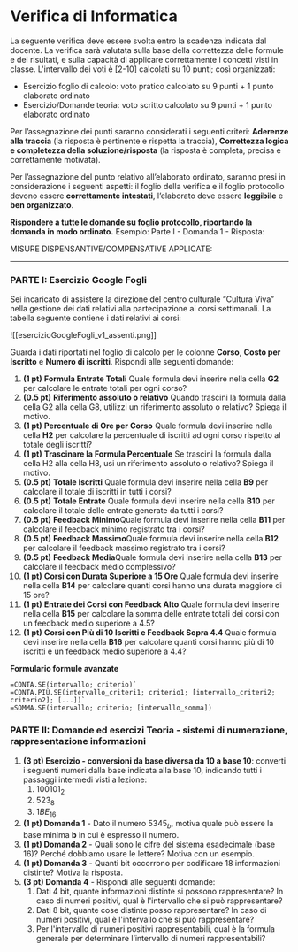 # Verifica di Informatica

La seguente verifica deve essere svolta entro la scadenza indicata dal docente. La verifica sarà valutata sulla base della correttezza delle formule e dei risultati, e sulla capacità di applicare correttamente  i concetti visti in classe. L'intervallo dei voti è [2-10] calcolati su 10 punti; così organizzati:
- Esercizio foglio di calcolo: voto pratico calcolato su  9 punti + 1 punto elaborato ordinato
- Esercizio/Domande teoria: voto scritto calcolato su 9 punti + 1 punto elaborato ordinato

Per l’assegnazione dei punti saranno considerati i seguenti criteri:  **Aderenze alla traccia** (la risposta è pertinente e rispetta la traccia), **Correttezza logica e completezza della soluzione/risposta** (la risposta è completa, precisa e correttamente motivata).

Per l’assegnazione del punto relativo all’elaborato ordinato, saranno presi in considerazione i seguenti aspetti: il foglio della verifica e il foglio protocollo devono essere **correttamente intestati**, l’elaborato deve essere **leggibile** e **ben organizzato**.

**Rispondere a tutte le domande su foglio protocollo, riportando la domanda in modo ordinato.**
Esempio: Parte I - Domanda 1 - Risposta:

MISURE DISPENSANTIVE/COMPENSATIVE APPLICATE:
_________
### PARTE I: Esercizio Google Fogli

Sei incaricato di assistere la direzione del centro culturale “Cultura Viva” nella gestione dei dati relativi alla partecipazione ai corsi settimanali. La tabella seguente contiene i dati relativi ai corsi:

![[esercizioGoogleFogli_v1_assenti.png]]

Guarda i dati riportati nel foglio di calcolo per le colonne **Corso**, **Costo per Iscritto** e **Numero di iscritti**. Rispondi alle seguenti domande:

1. **(1 pt)** **Formula Entrate Totali** Quale formula devi inserire nella cella **G2** per calcolare le entrate totali per ogni corso?
2. **(0.5 pt)** **Riferimento assoluto o relativo** Quando trascini la formula dalla cella G2 alla cella G8, utilizzi un riferimento assoluto o relativo? Spiega il motivo.
3. **(1 pt)** **Percentuale di Ore per Corso** Quale formula devi inserire nella cella **H2** per calcolare la percentuale di iscritti ad ogni corso rispetto al totale degli iscritti?
4. **(1 pt)** **Trascinare la Formula Percentuale** Se trascini la formula dalla cella H2 alla cella H8, usi un riferimento assoluto o relativo? Spiega il motivo.
5. **(0.5 pt)** **Totale Iscritti** Quale formula devi inserire nella cella **B9** per calcolare il totale di iscritti in tutti i corsi?
6. **(0.5 pt)** **Totale Entrate** Quale formula devi inserire nella cella **B10** per calcolare il totale delle entrate generate da tutti i corsi?
7. **(0.5 pt)** **Feedback Minimo**Quale formula devi inserire nella cella **B11** per calcolare il feedback minimo registrato tra i corsi?
8. **(0.5 pt)** **Feedback Massimo**Quale formula devi inserire nella cella **B12** per calcolare il feedback massimo registrato tra i corsi?
9. **(0.5 pt)** **Feedback Media**Quale formula devi inserire nella cella **B13** per calcolare il feedback medio complessivo?
10. **(1 pt)** **Corsi con Durata Superiore a 15 Ore** Quale formula devi inserire nella cella **B14** per calcolare quanti corsi hanno una durata maggiore di 15 ore?
11. **(1 pt)** **Entrate dei Corsi con Feedback Alto** Quale formula devi inserire nella cella **B15** per calcolare la somma delle entrate totali dei corsi con un feedback medio superiore a 4.5?
12. **(1 pt)** **Corsi con Più di 10 Iscritti e Feedback Sopra 4.4** Quale formula devi inserire nella cella **B16** per calcolare quanti corsi hanno più di 10 iscritti e un feedback medio superiore a 4.4?

**Formulario formule avanzate**
```
=CONTA.SE(intervallo; criterio)`
=CONTA.PIÙ.SE(intervallo_criteri1; criterio1; [intervallo_criteri2; criterio2]; [...])`
=SOMMA.SE(intervallo; criterio; [intervallo_somma])
```
### PARTE II: Domande ed esercizi Teoria - sistemi di numerazione, rappresentazione informazioni

1. **(3 pt) Esercizio - conversioni da base diversa da 10 a base 10**: converti i seguenti numeri dalla base indicata alla base 10, indicando tutti i passaggi intermedi visti a lezione:
	1. $100101_2$       
	2. $523_8$ 
	3. $1BE_{16}$
2. **(1 pt) Domanda 1** - Dato il numero $5345_b$, motiva quale può essere la base minima **b** in cui è espresso il numero.
3. **(1 pt) Domanda 2** - Quali sono le cifre del sistema esadecimale (base 16)? Perché dobbiamo usare le lettere? Motiva con un esempio.
4. **(1 pt) Domanda 3** - Quanti bit occorrono per codificare 18 informazioni distinte? Motiva la risposta.
5. **(3 pt) Domanda 4** - Rispondi alle seguenti domande:
	1. Dati 4 bit, quante informazioni distinte si possono rappresentare? In caso di numeri positivi, qual è l'intervallo che si può rappresentare?
	2. Dati 8 bit, quante cose distinte posso rappresentare? In caso di numeri positivi, qual è l'intervallo che si può rappresentare?
	3. Per l'intervallo di numeri positivi rappresentabili, qual è la formula generale per determinare l’intervallo di numeri rappresentabili?
